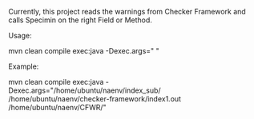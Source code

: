 Currently, this project reads the warnings from Checker Framework and calls Specimin on the right Field or Method.

Usage:

mvn clean compile exec:java -Dexec.args="<project root> <warning log file> <CFWR root>"

Example:

mvn clean compile exec:java -Dexec.args="/home/ubuntu/naenv/index_sub/ /home/ubuntu/naenv/checker-framework/index1.out /home/ubuntu/naenv/CFWR/"
